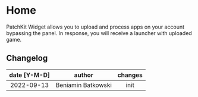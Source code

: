 # Home
PatchKit Widget allows you to upload and process apps on your account bypassing the panel. In response, you will receive a launcher with uploaded game.

## Changelog
| date [Y-M-D]      | author                | changes |
| :---:             | :---:                 | :---:   |
| 2022-09-13        | Beniamin Batkowski    | init    |